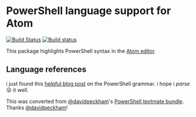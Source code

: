 # PowerShell language support for Atom

[![Build Status](https://travis-ci.org/jugglingnutcase/language-powershell.svg?branch=master)](https://travis-ci.org/jugglingnutcase/language-powershell)
[![Build status](https://ci.appveyor.com/api/projects/status/ru4cfpi46m4bn5od/branch/master)](https://ci.appveyor.com/project/jugglingnutcase/language-powershell/branch/master)

This package highlights PowerShell syntax in the [Atom editor](https://atom.io).

## Language references

i just found this [helpful blog post](http://blogs.msdn.com/b/powershell/archive/2006/05/10/594535.aspx) on the
PowerShell grammar. i hope i *parse* :stuck_out_tongue_winking_eye: it well.

This was converted from [@davidpeckham]'s [PowerShell textmate bundle](https://github.com/davidpeckham/powershell.tmbundle). Thanks [@davidpeckham]!

[@davidpeckham]:https://github.com/davidpeckham
